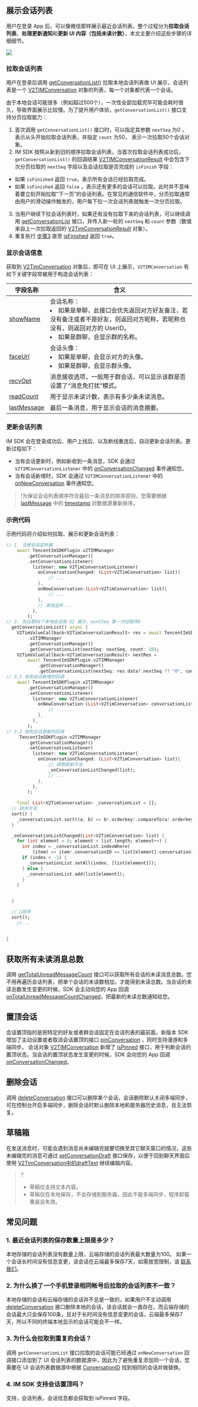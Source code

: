 ## 展示会话列表
用户在登录 App 后，可以像微信那样展示最近会话列表。整个过程分为**拉取会话列表**、**处理更新通知**和**更新 UI 内容（包括未读计数）**，本文主要介绍这些步骤的详细细节。

![](https://qcloudimg.tencent-cloud.cn/raw/7e9f823c51066a3255b91a7fdf14e870.png)

### 拉取会话列表
用户在登录后调用 [getConversationList()](https://pub.dev/documentation/tencent_im_sdk_plugin_platform_interface/latest/im_flutter_plugin_platform_interface/ImFlutterPlatform/getConversationList.html) 拉取本地会话列表做 UI 展示，会话列表是一个 [V2TIMConversation](https://pub.dev/documentation/tencent_im_sdk_plugin_platform_interface/latest/models_v2_tim_conversation/V2TimConversation-class.html) 对象的列表，每一个对象都代表一个会话。

由于本地会话可能很多（例如超过500个），一次性全部加载完毕可能会耗时很久，导致界面展示比较慢。为了提升用户体验，`getConversationList()` 接口支持分页拉取能力：
1. 首次调用 `getConversationList()` 接口时，可以指定其参数 `nextSeq` 为0 ，表示从头开始拉取会话列表，并指定 `count` 为50， 表示一次拉取50个会话对象。
2. IM SDK 按照从新到旧的顺序拉取会话列表，当首次拉取会话列表成功后，`getConversationList()` 的回调结果 [V2TIMConversationResult](https://pub.dev/documentation/tencent_im_sdk_plugin_platform_interface/latest/models_v2_tim_conversation_result/V2TimConversationResult-class.html) 中会包含下次分页拉取的 `nextSeq`  字段以及会话拉取是否完成的 `isFinish` 字段：
 - 如果 `isFinished` 返回 `true`，表示所有会话已经拉取完成。
 - 如果 `isFinished` 返回 `false` ，表示还有更多的会话可以拉取。此时并不意味着要立刻开始拉取“下一页”的会话列表。在常见的通信软件中，分页拉取通常由用户的滑动操作触发的，用户每下拉一次会话列表就触发一次分页拉取。
[](id:get_step3)
3. 当用户继续下拉会话列表时，如果还有没有拉取下来的会话列表，可以继续调用 [getConversationList](https://pub.dev/documentation/tencent_im_sdk_plugin_platform_interface/latest/im_flutter_plugin_platform_interface/ImFlutterPlatform/getConversationList.html) 接口，并传入新一轮的 `nextSeq` 和 `count` 参数（数值来自上一次拉取返回的 [V2TimConversationResult](https://im.sdk.qcloud.com/doc/zh-cn/classcom_1_1tencent_1_1imsdk_1_1v2_1_1V2TIMConversationResult.html) 对象）。
5. 重复执行 [步骤3](#get_step3) 直至 [isFinished](https://pub.dev/documentation/tencent_im_sdk_plugin_platform_interface/latest/models_v2_tim_conversation_result/V2TimConversationResult-class.html) 返回 `true`。

### 显示会话信息
获取到 [V2TimConversation](https://pub.dev/documentation/tencent_im_sdk_plugin_platform_interface/latest/models_v2_tim_conversation/V2TimConversation-class.html)  对象后，即可在 UI 上展示，`V2TIMConversation` 有如下关键字段常被用于构造会话列表：

| 字段名称 | 含义 |
|---------|---------|
| [showName](https://pub.dev/documentation/tencent_im_sdk_plugin_platform_interface/latest/models_v2_tim_conversation/V2TimConversation/showName.html) | 会话名称：<li>如果是单聊，此接口会优先返回对方好友备注，若没有备注或者不是好友，则返回对方昵称，若昵称也没有，则返回对方的 UserID。</li><li>如果是群聊，会显示群的名称。</li> |
|[faceUrl](https://pub.dev/documentation/tencent_im_sdk_plugin_platform_interface/latest/models_v2_tim_conversation/V2TimConversation/faceUrl.html)|会话头像：<li>如果是单聊，会显示对方的头像。</li><li>如果是群聊，会显示群头像。</li>|
|[recvOpt](https://pub.dev/documentation/tencent_im_sdk_plugin_platform_interface/latest/models_v2_tim_conversation/V2TimConversation/recvOpt.html)|消息接收选项，一般用于群会话，可以显示该群是否设置了“消息免打扰”模式。|
|[readCount](https://pub.dev/documentation/tencent_im_sdk_plugin_platform_interface/latest/models_v2_tim_conversation/V2TimConversation/unreadCount.html)|用于显示未读计数，表示有多少条未读消息。|
|[lastMessage](https://pub.dev/documentation/tencent_im_sdk_plugin_platform_interface/latest/models_v2_tim_conversation/V2TimConversation/lastMessage.html)|最后一条消息，用于显示会话的消息摘要。|

### 更新会话列表

IM SDK 会在登录成功后、用户上线后、以及断线重连后，自动更新会话列表。更新过程如下：
- 当有会话更新时，例如新收到一条消息，SDK 会通过 `V2TIMConversationListener`  中的 [onConversationChanged](https://pub.dev/documentation/tencent_im_sdk_plugin_platform_interface/latest/enum_V2TimConversationListener/V2TimConversationListener/onConversationChanged.html) 事件通知您。
- 当有会话新增时，SDK 会通过 `V2TIMConversationListener`  中的 [onNewConversation](https://pub.dev/documentation/tencent_im_sdk_plugin_platform_interface/latest/enum_callbacks/OnNewConversation.html) 事件通知您。

>!为保证会话列表顺序符合最后一条消息的排序原则，您需要根据 [lastMessage](https://pub.dev/documentation/tencent_im_sdk_plugin_platform_interface/latest/models_v2_tim_group_info/V2TimGroupInfo/lastMessageTime.html) 中的 [timestamp](https://pub.dev/documentation/tencent_im_sdk_plugin_platform_interface/latest/models_v2_tim_message/V2TimMessage/timestamp.html) 对数据源重新排序。

### 示例代码
示例代码将介绍如何拉取、展示和更新会话列表：

```dart
// 1. 注册会话监听器
    await TencentImSDKPlugin.v2TIMManager
        .getConversationManager()
        .setConversationListener(
          listener: new V2TimConversationListener(
            onConversationChanged: (List<V2TimConversation> list){
				// ...
			},
            onNewConversation:(List<V2TimConversation> list){
				// ...
			},
			// 其他监听...
          ),
        );
// 2. 先拉取50个本地会话做 UI 展示，nextSeq 第一次拉取传0
  getConversationList() async {
    V2TimValueCallback<V2TimConversationResult> res = await TencentImSDKPlugin
        .v2TIMManager
        .getConversationManager()
        .getConversationList(nextSeq: nextSeq, count: 10);
    V2TimValueCallback<V2TimConversationResult> nextRes =
        await TencentImSDKPlugin.v2TIMManager
            .getConversationManager()
            .getConversationList(nextSeq: res.data?.nextSeq ?? "0", count: 20);
// 3.1 收到会话新增的回调
    await TencentImSDKPlugin.v2TIMManager
        .getConversationManager()
        .setConversationListener(
          listener: new V2TimConversationListener(
            onNewConversation:(List<V2TimConversation> conversationList){
				// .......
			},
          ),
        );
// 3.2 收到会话更新的回调
     TencentImSDKPlugin.v2TIMManager
        .getConversationManager()
        .setConversationListener(
          listener: new V2TimConversationListener(
            onConversationChanged: (List<V2TimConversation> list){
				// 调用更新方法
				_onConversationListChanged(list);
				// ...
			},
          ),
        );
	
	final List<V2TimConversation> _conversationList = [];
  // 排序方法
  sort() {
    _conversationList.sort((a, b) => b!.orderkey!.compareTo(a!.orderkey!));
  }

  _onConversationListChanged(List<V2TimConversation> list) {
    for (int element = 0; element < list.length; element++) {
      int index = _conversationList.indexWhere(
          (item) => item!.conversationID == list[element].conversationID);
      if (index > -1) {
        _conversationList.setAll(index, [list[element]]);
      } else {
        _conversationList.add(list[element]);
      }
    }

    
  }

  // 排序
  sort();
	//...
	
	
}

```
## 获取所有未读消息总数
调用 [getTotalUnreadMessageCount](https://pub.dev/documentation/tencent_im_sdk_plugin_platform_interface/latest/method_channel_im_flutter/MethodChannelIm/getTotalUnreadMessageCount.html)  接口可以获取所有会话的未读消息总数。您不用再遍历会话列表，把单个会话的未读数相加，才能得到未读总数。当会话的未读总数发生变更的时候，SDK 会主动向您的 App 回调  [onTotalUnreadMessageCountChanged](https://pub.dev/documentation/tencent_im_sdk_plugin_platform_interface/latest/enum_callbacks/OnTotalUnreadMessageCountChanged.html)，把最新的未读总数通知给您。


## 置顶会话
会话置顶指的是把特定的好友或者群会话固定在会话列表的最前面，新版本 SDK 增加了主动设置或者取消会话置顶的接口  [pinConversation](https://pub.dev/documentation/tencent_im_sdk_plugin/latest/manager_v2_tim_conversation_manager/V2TIMConversationManager/pinConversation.html) ，同时支持漫游和多端同步。
会话对象 [V2TIMConversation](https://pub.dev/documentation/tencent_im_sdk_plugin_platform_interface/latest/models_v2_tim_conversation/V2TimConversation-class.html)  新增了 [isPinned](https://pub.dev/documentation/tencent_im_sdk_plugin_platform_interface/latest/models_v2_tim_conversation/V2TimConversation/isPinned.html) 接口，用于判断会话的置顶状态。当会话的置顶状态发生变更的时候，SDK 会向您的 App 回调 [onConversationChanged](https://pub.dev/documentation/tencent_im_sdk_plugin_platform_interface/latest/enum_callbacks/OnConversationChangedCallback.html)。

## 删除会话
调用 [deleteConversation](https://pub.dev/documentation/tencent_im_sdk_plugin/latest/manager_v2_tim_conversation_manager/V2TIMConversationManager/deleteConversation.html) 接口可以删除某个会话，会话删除默认关闭多端同步，可在控制台开启多端同步，删除会话时默认删除本地和服务器历史消息，且无法恢复。


## 草稿箱
在发送消息时，可能会遇到消息尚未编辑完就要切换至其它聊天窗口的情况，这些未编辑完的消息可通过 [setConversationDraft](https://pub.dev/documentation/tencent_im_sdk_plugin/latest/manager_v2_tim_conversation_manager/V2TIMConversationManager/setConversationDraft.html) 接口保存，以便于回到聊天界面后使用 [V2TimConversation中的draftText](https://pub.dev/documentation/tencent_im_sdk_plugin_platform_interface/latest/models_v2_tim_conversation/V2TimConversation-class.html) 继续编辑内容。

>?
>- 草稿仅支持文本内容。
>- 草稿仅在本地保存，不会存储到服务器，因此不能多端同步，程序卸载重装会失效。

## 常见问题
### 1. 最近会话列表的保存数量上限是多少？
本地存储的会话列表没有数量上限，云端存储的会话列表最大数量为100。
如果一个会话长时间没有信息变更，该会话在云端最多保存7天，如需放宽限制，请 [联系我们](https://console.cloud.tencent.com/workorder/category)。

### 2. 为什么换了一个手机登录相同帐号后拉取的会话列表不一致？
本地存储的会话和云端存储的会话并不总是一致的，如果用户不主动调用 [deleteConversation](https://pub.dev/documentation/tencent_im_sdk_plugin/latest/manager_v2_tim_conversation_manager/V2TIMConversationManager/deleteConversation.html) 接口删除本地的会话，该会话就会一直存在。而云端存储的会话最大只会保存100条，且对于长时间没有信息变更的会话，云端最多保存7天，所以不同的终端本地显示的会话可能会不一样。

### 3. 为什么会拉取到重复的会话？
调用 `getConversationList` 接口拉取的会话可能已经通过 `onNewConversation` 回调接口添加到了 UI 会话列表的数据源中，因此为了避免重复添加同一个会话，您需要在 UI 会话列表数据源中根据 [ConversationID](https://pub.dev/documentation/tencent_im_sdk_plugin_platform_interface/latest/models_v2_tim_conversation/V2TimConversation/conversationID.html) 找到相同的会话并做替换。

### 4. IM SDK 支持会话置顶吗？
支持，会话列表，会话信息都会获取到 isPinned 字段。
